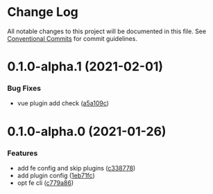 # Change Log

All notable changes to this project will be documented in this file.
See [Conventional Commits](https://conventionalcommits.org) for commit guidelines.

# 0.1.0-alpha.1 (2021-02-01)


### Bug Fixes

* vue plugin add check ([a5a109c](https://e.coding.net/nolonger21-01/fe-cli/fe-cli/commits/a5a109ce2c44ceb001dc5fe5daa496402734ec68))



# 0.1.0-alpha.0 (2021-01-26)


### Features

* add fe config and skip plugins ([c338778](https://e.coding.net/nolonger21-01/fe-cli/fe-cli/commits/c33877882005ffb72516b13daeeddcedb46821f9))
* add plugin config ([1eb71fc](https://e.coding.net/nolonger21-01/fe-cli/fe-cli/commits/1eb71fc678d18d1759090d6a289168816a7a3daa))
* opt fe cli ([c779a86](https://e.coding.net/nolonger21-01/fe-cli/fe-cli/commits/c779a86e75af96c818185f4f6c9c5524aec9f2d9))
